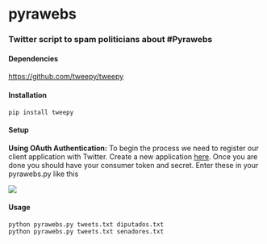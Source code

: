 # pyrawebs
### Twitter script to spam politicians about #Pyrawebs

#### Dependencies  
https://github.com/tweepy/tweepy

#### Installation
    pip install tweepy

#### Setup
**Using OAuth Authentication:**
To begin the process we need to register our client application with Twitter. Create a new application [here](https://apps.twitter.com/ "here"). Once you are done you should have your consumer token and secret. Enter these in your pyrawebs.py like this  

![](https://raw.githubusercontent.com/Karlheinzniebuhr/pyrawebs/master/images/img1.PNG)


#### Usage

    python pyrawebs.py tweets.txt diputados.txt
    python pyrawebs.py tweets.txt senadores.txt
